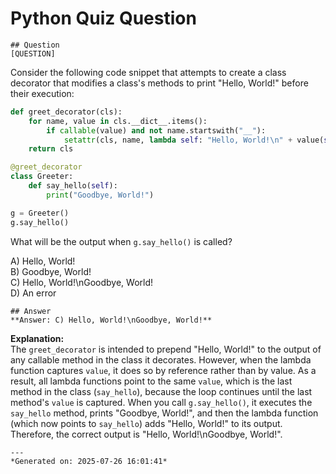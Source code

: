 # Python Quiz Question
    
    ## Question
    [QUESTION]  
Consider the following code snippet that attempts to create a class decorator that modifies a class's methods to print "Hello, World!" before their execution:

```python
def greet_decorator(cls):
    for name, value in cls.__dict__.items():
        if callable(value) and not name.startswith("__"):
            setattr(cls, name, lambda self: "Hello, World!\n" + value(self))
    return cls

@greet_decorator
class Greeter:
    def say_hello(self):
        print("Goodbye, World!")

g = Greeter()
g.say_hello()
```

What will be the output when `g.say_hello()` is called?

A) Hello, World!  
B) Goodbye, World!  
C) Hello, World!\nGoodbye, World!  
D) An error
    
    ## Answer
    **Answer: C) Hello, World!\nGoodbye, World!**

**Explanation:**  
The `greet_decorator` is intended to prepend "Hello, World!" to the output of any callable method in the class it decorates. However, when the lambda function captures `value`, it does so by reference rather than by value. As a result, all lambda functions point to the same `value`, which is the last method in the class (`say_hello`), because the loop continues until the last method's `value` is captured. When you call `g.say_hello()`, it executes the `say_hello` method, prints "Goodbye, World!", and then the lambda function (which now points to `say_hello`) adds "Hello, World!" to its output. Therefore, the correct output is "Hello, World!\nGoodbye, World!".
    
    ---
    *Generated on: 2025-07-26 16:01:41*
    
